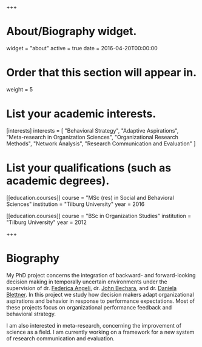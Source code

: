 +++
# About/Biography widget.
widget = "about"
active = true
date = 2016-04-20T00:00:00

# Order that this section will appear in.
weight = 5

# List your academic interests.
[interests]
  interests = [
    "Behavioral Strategy",
    "Adaptive Aspirations",
    "Meta-research in Organization Sciences",
    "Organizational Research Methods",
    "Network Analysis",
    "Research Communication and Evaluation"
  ]

# List your qualifications (such as academic degrees).
[[education.courses]]
  course = "MSc (res) in Social and Behavioral Sciences"
  institution = "Tilburg University"
  year = 2016

[[education.courses]]
  course = "BSc in Organization Studies"
  institution = "Tilburg University"
  year = 2012
 
+++

# Biography

My PhD project concerns the integration of backward- and forward-looking decision making in temporally uncertain environments under the supervision of dr. [Federica Angeli](https://www.tilburguniversity.edu/webwijs/show/f.angeli.htm), dr. [John Bechara](https://www.tilburguniversity.edu/webwijs/show/j.p.bechara.htm), and dr. [Daniela Blettner](https://beedie.sfu.ca/profiles/DanielaBlettner). In this project we study how decision makers adapt organizational aspirations and behavior in response to performance expectations. Most of these projects focus on organizational performance feedback and behavioral strategy.

I am also interested in meta-research, concerning the improvement of science as a field. I am currently working on a framework for a new system of research communication and evaluation.
